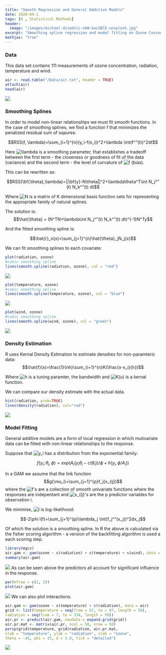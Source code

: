 ```yaml
---
title: "Smooth Regression and General Additive Models"
date: 2020-09-1
tags: [R , Statistical Methods]
header:
  image: "/images/michael-dziedzic-nbW-kaz2BlE-unsplash.jpg"
excerpt: "Smoothing spline regression and model fitting on Ozone Concentration data in R"
mathjax: "true"
---
```


### Data
This data set contains 111 measurements of ozone concentration, radiation, temperature and wind. 

```R
air <- read.table("/Data/air.txt", header = TRUE)
attach(air)
head(air)
```

![](/images/perceptron/air_data.png)

### Smoothing Splines

In order to model non-linear relationships we must fit smooth functions. In the case of smoothing splines, we find a function f that minimizes the penalized residual sum of sqaures:

$$RSS(f, \lambda)=\sum_{i=1}^{n}(y_i-f(x_i))^2+\lambda \int(f^"(t))^2dt$$

Here <img src="https://latex.codecogs.com/gif.latex?\lambda" title="\lambda" /> is a smoothing parameter, that establishes a tradeoff between the first term - the closeness or goodness of fit of the data (variance) and the second term - the level of curvature of <img src="https://latex.codecogs.com/gif.latex?f" title="f" /> (bias).

This can be rewritten as:

$$RSS(\bf{\theta},\lambda)=||\bf{y}-N\theta||^2+\lambda\theta^T\int N_j^"(t) N_k^"(t) dt$$

Where <img src="https://latex.codecogs.com/gif.latex?N" title="N" /> is a matrix of K dimensional basis function sets for representing the appropriate family of natural splines.

The solution is:
$$\hat{\theta} = (N^TN+\lambda\int N_j^"(t) N_k^"(t) dt)^{-1}N^Ty$$

And the fitted smoothing spline is:

$$\hat{r}_n(x)=\sum_{j=1}^{n}\hat{\theta}_jN_j(x)$$

We can fit smoothing splines to each covariate:
```R
plot(radiation, ozone)
#cubic smoothing spline
lines(smooth.spline(radiation, ozone), col = "red")
```
![](/images/perceptron/rad_oz.png)
```R
plot(temperature, ozone)
#cubic smoothing spline
lines(smooth.spline(temperature, ozone), col = "blue")
```
![](/images/perceptron/temp_oz.png)
```R
plot(wind, ozone)
#cubic smoothing spline
lines(smooth.spline(wind, ozone), col = "green")
```
![](/images/perceptron/wind_oz.png)

### Density Estimation

R uses Kernal Density Estimation to estimate densities for non-paramteric data:
$$\hat{f}(x)=\frac{1}{nh}\sum_{i=1}^{n}K(\frac{x-x_i}{h})$$

Where <img src="https://latex.codecogs.com/gif.latex?h" title="h" /> is a tuning paramter, the bandwidth and <img src="https://latex.codecogs.com/gif.latex?K(u)" title="K(u)" /> is a kernal function.

We can compare our density estimate with the actual data.
```R
hist(radiation, prob=TRUE)
lines(density(radiation), col="red")
```
![](/images/perceptron/hist_rad.png)

### Model Fitting

General additive models are a form of local regression in which mutivariate data can be fiited with non-linear relationships to the response.

Suppose that <img src="https://latex.codecogs.com/gif.latex?y_i" title="y_i" /> has a distribution from the exponential family:

$$f(y_i;\theta_i,\phi)=exp(A_i(y_i\theta_i-c(\theta_i))/\phi+h(y_i,\phi/A_i)) $$

In a GAM we assume that the link function 
$$g(\mu_i)=\sum_{j=1}^{p}f_j(x_{ij})$$
where the <img src="https://latex.codecogs.com/gif.latex?f" title="f" />'s are a collection of smooth univariate functions where the responses are indepentant and <img src="https://latex.codecogs.com/gif.latex?x_{ij}" title="x_{ij}" />'s are the p predictor variables for observation i.

We minimise, <img src="https://latex.codecogs.com/gif.latex?l" title="l" /> is log-likelihood:

$$-2\phi l(f)+\sum_{j=1}^{p}\lambda_j \int(f_j^"(x_j))^2dx_j$$

Of which the solution is a smoothing spline. In R the above is calculated via the fisher scoring algorithm - a version of the backfitting algorithm is used a each scoring step.

```R
library(mgcv)
air.gam <- gam(ozone ~ s(radiation) + s(temperature) + s(wind), data = air)
summary(air.gam)
```
![](/images/perceptron/gam_out.png)
As can be seen above the predictors all account for significant influence in the response.
```R
par(mfrow = c(2, 2))
plot(air.gam)
```
![](/images/perceptron/gam_plots.png)
We can also plot interactions.
```R
air.gam <- gam(ozone ~ s(temperature) + s(radiation), data = air)
grid <- list(temperature = seq(from = 57, to = 97, length = 50),
radiation = seq(from = 7, to = 334, length = 50))
air.pr <- predict(air.gam, newdata = expand.grid(grid))
air.pr.mat <- matrix(air.pr, ncol = 50, nrow = 50)
persp(grid$temperature, grid$radiation, air.pr.mat,
xlab = "temperature", ylab = "radiation", zlab = "ozone",
theta = -45, phi = 15, d = 2.0, tick = "detailed")
```
![](/images/perceptron/gam_int.png)